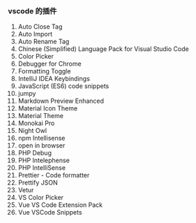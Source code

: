 ### vscode 的插件

1. Auto Close Tag
2. Auto Import
3. Auto Rename Tag
4. Chinese (Simplified) Language Pack for Visual Studio Code
5. Color Picker
6. Debugger for Chrome
7. Formatting Toggle
8. IntelliJ IDEA Keybindings
9. JavaScript (ES6) code snippets
10. jumpy
11. Markdown Preview Enhanced
12. Material Icon Theme
13. Material Theme
14. Monokai Pro
15. Night Owl
16. npm Intellisense
17. open in browser
18. PHP Debug
19. PHP Intelephense
20. PHP IntelliSense
21. Prettier - Code formatter
22. Prettify JSON
23. Vetur
24. VS Color Picker
25. Vue VS Code Extension Pack
26. Vue VSCode Snippets
